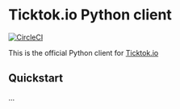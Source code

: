 # Ticktok.io Python client
[![CircleCI](https://circleci.com/gh/ticktok-io/ticktok-python-client.svg?style=svg)](https://circleci.com/gh/ticktok-io/ticktok-python-client)

This is the official Python client for [Ticktok.io](https://ticktok.io)

## Quickstart
...


